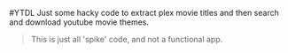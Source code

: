 #YTDL
Just some hacky code to extract plex movie titles and then search and download youtube movie themes.

> This is just all 'spike' code, and not a functional app. 